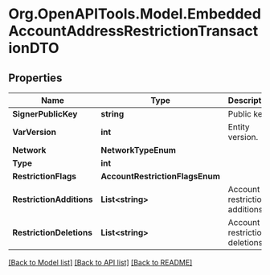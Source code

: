 # Org.OpenAPITools.Model.EmbeddedAccountAddressRestrictionTransactionDTO

## Properties

Name | Type | Description | Notes
------------ | ------------- | ------------- | -------------
**SignerPublicKey** | **string** | Public key. | 
**VarVersion** | **int** | Entity version. | 
**Network** | **NetworkTypeEnum** |  | 
**Type** | **int** |  | 
**RestrictionFlags** | **AccountRestrictionFlagsEnum** |  | 
**RestrictionAdditions** | **List&lt;string&gt;** | Account restriction additions. | 
**RestrictionDeletions** | **List&lt;string&gt;** | Account restriction deletions. | 

[[Back to Model list]](../README.md#documentation-for-models) [[Back to API list]](../README.md#documentation-for-api-endpoints) [[Back to README]](../README.md)


